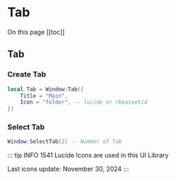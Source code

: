 # Tab

On this page
[[toc]]

## Tab
### Create Tab
```lua
local Tab = Window:Tab({
    Title = "Main",
    Icon = "folder", -- lucide or rbxassetid
})
```

### Select Tab
```lua
Window:SelectTab(2) -- Number of Tab
```

::: tip INFO
1541 Lucide Icons are used in this UI Library

Last icons update: November 30, 2024
:::